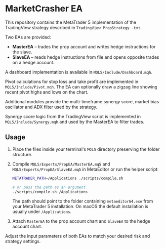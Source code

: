 # MarketCrasher EA

This repository contains the MetaTrader 5 implementation of the TradingView strategy described in `TradingView PropStrategy .txt`.

Two EAs are provided:

- **MasterEA** – trades the prop account and writes hedge instructions for the slave.
- **SlaveEA** – reads hedge instructions from file and opens opposite trades on a hedge account.

A dashboard implementation is available in `MQL5/Include/Dashboard.mqh`.

Pivot calculations for stop loss and take profit are implemented in
`MQL5/Include/Pivot.mqh`. The EA can optionally draw a zigzag line showing
recent pivot highs and lows on the chart.

Additional modules provide the multi-timeframe synergy score, market bias
oscillator and ADX filter used by the strategy.

Synergy score logic from the TradingView script is implemented in
`MQL5/Include/Synergy.mqh` and used by the MasterEA to filter trades.

## Usage
1. Place the files inside your terminal's `MQL5` directory preserving the folder structure.
2. Compile `MQL5/Experts/PropEA/MasterEA.mq5` and `MQL5/Experts/PropEA/SlaveEA.mq5` in MetaEditor or run the helper script:

   ```sh
   METATRADER_PATH=/Applications ./scripts/compile.sh

   # or pass the path as an argument
   ./scripts/compile.sh /Applications
   ```
   The path should point to the folder containing `metaeditor64.exe` from your MetaTrader 5 installation.
   On macOS the default installation is usually under `/Applications`.
3. Attach `MasterEA` to the prop account chart and `SlaveEA` to the hedge account chart.

Adjust the input parameters of both EAs to match your desired risk and strategy settings.
